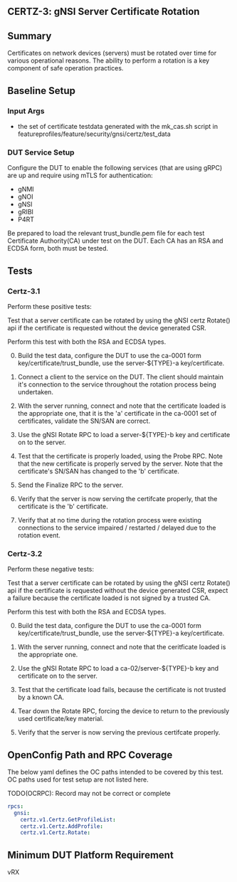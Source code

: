 ## CERTZ-3: gNSI Server Certificate Rotation

## Summary

Certificates on network devices (servers) must be rotated over time for various
operational reasons. The ability to perform a rotation is a key component of
safe operation practices.

## Baseline Setup

### Input Args

   * the set of certificate testdata generated with the mk_cas.sh script
   in featureprofiles/feature/security/gnsi/certz/test_data

### DUT Service Setup

Configure the DUT to enable the following services (that are using gRPC) are up
and require using mTLS for authentication:

   * gNMI
   * gNOI
   * gNSI
   * gRIBI
   * P4RT

Be prepared to load the relevant trust_bundle.pem file for each test Certificate
Authority(CA) under test on the DUT. Each CA has an RSA and ECDSA form, both
must be tested.

## Tests

### Certz-3.1

Perform these positive tests:

Test that a server certificate can be rotated by using the gNSI certz Rotate()
api if the certificate is requested without the device generated CSR.

Perform this test with both the RSA and ECDSA types.

   0) Build the test data, configure the DUT to use the ca-0001 form
      key/certificate/trust_bundle, use the server-${TYPE}-a key/certificate.

   1) Connect a client to the service on the DUT. The client should maintain
      it's connection to the service throughout the rotation process being
      undertaken.

   2) With the server running, connect and note that the certificate loaded
      is the appropriate one, that it is the 'a' certificate in the ca-0001
      set of certificates, validate the SN/SAN are correct.

   3) Use the gNSI Rotate RPC to load a server-${TYPE}-b key and certificate
      on to the server.

   4) Test that the certificate is properly loaded, using the Probe RPC.
      Note that the new certificate is properly served by the server. Note
      that the certificate's SN/SAN has changed to the 'b' certificate.

   5) Send the Finalize RPC to the server.

   6) Verify that the server is now serving the certifcate properly, that
      the certificate is the 'b' certificate.

   7) Verify that at no time during the rotation process were existing
      connections to the service impaired / restarted / delayed due to
      the rotation event.


### Certz-3.2

Perform these negative tests:

Test that a server certificate can be rotated by using the gNSI certz Rotate()
api if the certificate is requested without the device generated CSR, expect a
failure because the certificate loaded is not signed by a trusted CA.

Perform this test with both the RSA and ECDSA types.

   0) Build the test data, configure the DUT to use the ca-0001 form
      key/certificate/trust_bundle, use the server-${TYPE}-a key/certificate.

   1) With the server running, connect and note that the ceritficate loaded
      is the appropriate one.

   2) Use the gNSI Rotate RPC to load a ca-02/server-${TYPE}-b key and
      certificate on to the server.

   3) Test that the certificate load fails, because the certificate is not
      trusted by a known CA.

   4) Tear down the Rotate RPC, forcing the device to return to the
      previously used certificate/key material.

   5) Verify that the server is now serving the previous certifcate properly.



## OpenConfig Path and RPC Coverage

The below yaml defines the OC paths intended to be covered by this test.  OC paths used for test setup are not listed here.

TODO(OCRPC): Record may not be correct or complete

```yaml
rpcs:
  gnsi:
    certz.v1.Certz.GetProfileList:
    certz.v1.Certz.AddProfile:
    certz.v1.Certz.Rotate:
```

## Minimum DUT Platform Requirement

vRX
